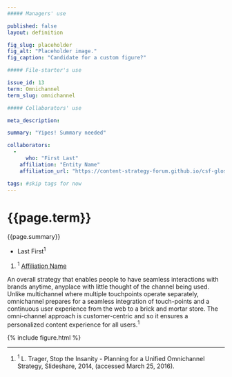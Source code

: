 ```yaml
---
##### Managers' use

published: false
layout: definition

fig_slug: placeholder
fig_alt: "Placeholder image."
fig_caption: "Candidate for a custom figure?"

##### File-starter's use

issue_id: 13
term: Omnichannel
term_slug: omnichannel

##### Collaborators' use

meta_description: 

summary: "Yipes! Summary needed"

collaborators:
  - 
	  who: "First Last"
    affiliation: "Entity Name"
    affiliation_url: "https://content-strategy-forum.github.io/csf-glossary/{{term_slug}}.html" 

tags: #skip tags for now
---
```


<h1 class="term-title">{{page.term}}</h1>

<p class="summary">{{page.summary}}</p>

<!-- 
<section class="contributors">
	{% include writers.html ref="{{page.collaborators}}" %}
</section> 
-->

<section class="contributors">
	<ul class="authors nomark">
		<li>Last First<sup>1</sup></li>
	</ul>
	<ol class="affiliations nomark">
		<li><sup>1</sup> <a href="#">Affiliation Name</a></li>
	</ol>
</section>

<!-- DEFINITION BEGINS -->

An overall strategy that enables people to have seamless interactions with brands anytime, anyplace with little thought of the channel being used. Unlike multichannel where multiple touchpoints operate separately, omnichannel prepares for a seamless integration of touch-points and a continuous user experience from the web to a brick and mortar store. The omni-channel approach is customer-centric and so it ensures a personalized content experience for all users.<sup class="ref">1</sup>

{% include figure.html %}

<!-- EXAMPLES? -->

<!-- SIMILAR TERMS -->


<hr class="footnotes">

<ol class="references nomark">
	<li><sup>1</sup>
		L. Trager, Stop the Insanity - Planning for a Unified Omnichannel Strategy, Slideshare, 2014, (accessed March 25, 2016).
	</li>
</ol>
